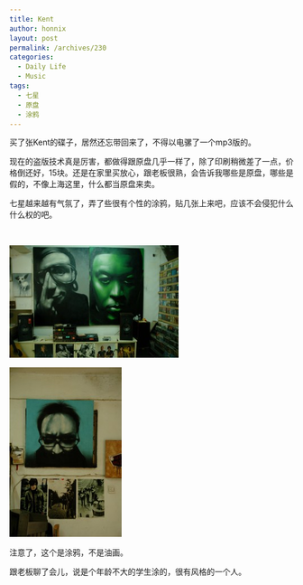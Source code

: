 ```yaml
---
title: Kent
author: honnix
layout: post
permalink: /archives/230
categories:
  - Daily Life
  - Music
tags:
  - 七星
  - 原盘
  - 涂鸦
---
```

买了张Kent的碟子，居然还忘带回来了，不得以电骡了一个mp3版的。

现在的盗版技术真是厉害，都做得跟原盘几乎一样了，除了印刷稍微差了一点，价格倒还好，15块。还是在家里买放心，跟老板很熟，会告诉我哪些是原盘，哪些是假的，不像上海这里，什么都当原盘来卖。

七星越来越有气氛了，弄了些很有个性的涂鸦，贴几张上来吧，应该不会侵犯什么什么权的吧。

<a href="/assets/img//imported_from_wordpress/2008/10/dsc_3263.jpg" rel="lightbox[230]"><br /> </a>

<a href="/assets/img//imported_from_wordpress/2008/10/dsc_3264.jpg" rel="lightbox[230]"><img class="alignnone size-medium wp-image-232" title="涂鸦2" src="/assets/img//imported_from_wordpress/2008/10/dsc_3264-300x199.jpg" alt="" width="300" height="199" /></a>

<a href="/assets/img//imported_from_wordpress/2008/10/dsc_3265.jpg" rel="lightbox[230]"><img class="alignnone size-medium wp-image-233" title="涂鸦3" src="/assets/img//imported_from_wordpress/2008/10/dsc_3265-199x300.jpg" alt="" width="199" height="300" /></a>

注意了，这个是涂鸦，不是油画。

跟老板聊了会儿，说是个年龄不大的学生涂的，很有风格的一个人。